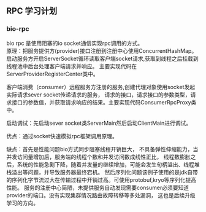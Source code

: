 ## RPC 学习计划

### bio-rpc 
bio rpc 是使用阻塞的io socket通信实现rpc调用的方式。</br>
原理：把服务提供方(provider)接口注册到注册中心使用ConcurrentHashMap。</br>
启动服务方开启ServerSocket循环读取客户端socket请求,获取到线程之后挂载到线程池中后台处理客户端请求并响应。
主要实现代码在ServerProviderRegisterCenter类中。</p>
客户端消费（consumer）远程服务方注册的服务,创建代理对象使用socket发起实际请求sever socket传递请求的服务，
请求的接口，请求接口的参数类型，请求接口的参数值，并获取请求响应的结果。主要实现代码ConsumerRpcProxy类中。</p>
  
启动调试：先启动sever socket类ServerMain然后启动ClientMain进行调试。</br>
  
优点：通过socket快速模拟rpc框架调用原理。</br>

缺点：首先是性能问题bio方式同步阻塞线程开销巨大，
不具备弹性伸缩能力，当并发访问量增加后，服务端的线程个数和并发访问数成线性正比，
线程数膨胀之后，系统的性能急剧下降，随着并发量的继续增加，可能会发生句柄溢出、线程堆栈溢出等问题，并导致服务器最终宕机。
然后序列化问题该例子使用的是jdk自带的序列化字节流过大在传输过程中开销过高。可使用protobuf,kryo等序列化提高性能。
服务的注册中心简陋，未提供服务自动发现需要consumer必须要知道provider的端口。没有实现集群情况路由故障转移等多处漏洞，
这也是后续升级学习的方向。</br>